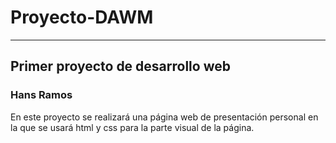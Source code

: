 # Proyecto-DAWM
***
## Primer proyecto de desarrollo web
###           Hans Ramos

En este proyecto se realizará una página web de presentación personal
en la que se usará html y css para la parte visual de la página.

